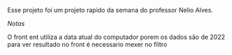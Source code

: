 Esse projeto foi um projeto rapido da semana do professor Nelio Alves. 

*Notas*

O front ent utiliza a data atual do computador porem os dados são de 2022 para ver resultado no front é necessario mexer no filtro
